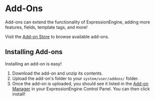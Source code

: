 <!--
    This source file is part of the open source project
    ExpressionEngine User Guide (https://github.com/ExpressionEngine/ExpressionEngine-User-Guide)

    @link      https://expressionengine.com/
    @copyright Copyright (c) 2003-2020, Packet Tide, LLC (https://ellislab.com)
    @license   https://expressionengine.com/license Licensed under Apache License, Version 2.0
-->

# Add-Ons

Add-ons can extend the functionality of ExpressionEngine, adding more features, fields, template tags, and more!

Visit the [Add-on Store](https://expressionengine.com/add-ons) to browse available add-ons.

## Installing Add-ons

Installing an add-on is easy!

1. Download the add-on and unzip its contents.
2. Upload the add-on's folder to your `system/user/addons/` folder.
3. Once the add-on is uploaded, you should see it listed in the [Add-on Manager](control-panel/addons-manager.md) in your ExpressionEngine Control Panel. You can then click install!
